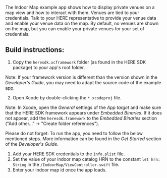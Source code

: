 The Indoor Map example app shows how to display private venues on a map view and how to interact with them. Venues are tied to your credentials. Talk to your HERE representative to provide your venue data and enable your venue data on the map. By default, no venues are shown on the map, but you can enable your private venues for your set of credentials.

Build instructions:
-------------------

1) Copy the `heresdk.xcframework` folder (as found in the HERE SDK package) to your app's root folder.

Note: If your framework version is different than the version shown in the _Developer's Guide_, you may need to adapt the source code of the example app.

2) Open Xcode by double-clicking the `*.xcodeproj` file.

Note: In Xcode, open the _General_ settings of the _App target_ and make sure that the HERE SDK framework appears under _Embedded Binaries_. If it does not appear, add the `heresdk.framework` to the _Embedded Binaries_ section ("Add other..." -> "Create folder references").

Please do not forget: To run the app, you need to follow the below mentioned steps. More information can be found in the _Get Started_ section of the _Developer's Guide_.
1) Add your HERE SDK credentials to the `Info.plist` file.
2) Set the value of your indoor map catalog HRN to the constant `let hrn: String` in the `/IndoorMap/ViewController.swift` file.
3) Enter your indoor map id once the app loads.
